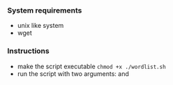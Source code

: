### System requirements
- unix like system
- wget

### Instructions
- make the script executable ```chmod +x ./wordlist.sh```
- run the script with two arguments: <url> and <output file>
